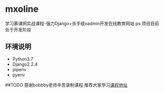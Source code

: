# mxoline
学习慕课网实战课程-强力Django+杀手级xadmin开发在线教育网站
ps 项目目前处于开发阶段

## 环境说明
* Python3.7
* Django2.2.4
* pipenv
* pyenv

##TODO
感谢bobbby老师辛苦录制课程 推荐大家学习[课程地址](https://coding.imooc.com/class/368.html)




